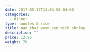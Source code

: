 ```yaml
---
date: 2017-05-17T13:03:58-04:00
categories:
  - dinner
type: noodles & rice
title: pad thai woon sen with shrimp
description: ""
price: 12.95
weight: 70
---
```

